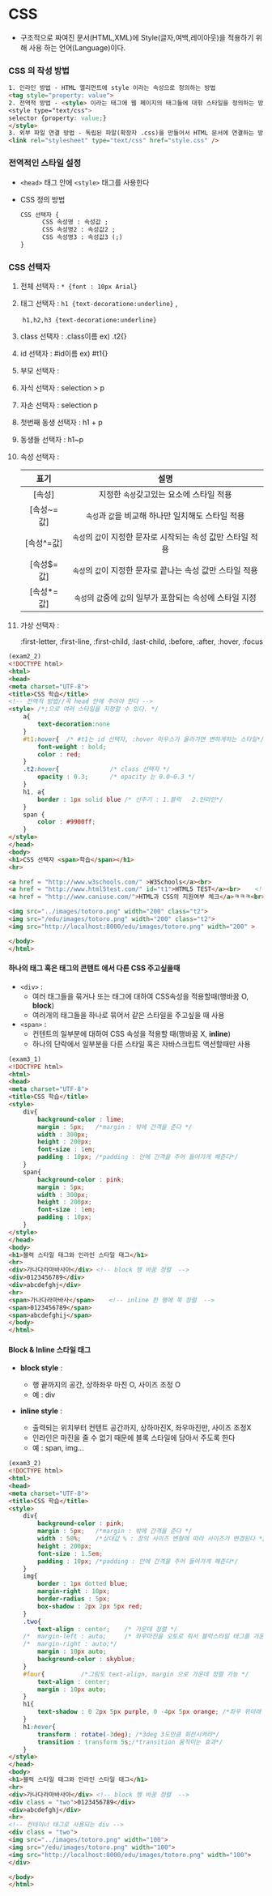 # CSS

- 구조적으로 짜여진 문서(HTML,XML)에 Style(글자,여백,레이아웃)을 적용하기 위해 사용 하는 언어(Language)이다.



### CSS 의 작성 방법

```html
1. 인라인 방법 - HTML 엘리먼트에 style 이라는 속성으로 정의하는 방법
<tag style="property: value">
2. 전역적 방법 - <style> 이라는 태그에 웹 페이지의 태그들에 대핚 스타일을 정의하는 방법
<style type="text/css">
selector {property: value;}
</style>
3. 외부 파일 연결 방법 - 독립된 파알(확장자 .css)을 만들어서 HTML 문서에 연결하는 방법
<link rel="stylesheet" type="text/css" href="style.css" />
```



### 전역적인 스타일 설정

- `<head>` 태그 안에 `<style>` 태그를 사용한다

- CSS 정의 방법

  ```html
  CSS 선택자 {
  		CSS 속성명 : 속성값 ;
  		CSS 속성명2 : 속성값2 ;
  		CSS 속성명3 : 속성값3 (;)
  }
  ```

  

### CSS 선택자

1. 전체 선택자 : `* {font : 10px Arial}`

2. 태그 선택자 : `h1 {text-decoratione:underline}` , 

   ​						`h1,h2,h3 {text-decoratione:underline}`

3. class 선택자 : .class이름   ex) .t2{}

4. id 선택자 : #id이름   ex) #t1{}

5. 부모 선택자 : 

6. 자식 선택자 : selection > p

7. 자손 선택자 : selection p

8. 첫번째 동생 선택자 : h1 + p

9. 동생들 선택자 : h1~p

10. 속성 선택자 : 

    |    표기    |                             설명                             |
    | :--------: | :----------------------------------------------------------: |
    |   [속성]   |           지정한 `속성`갖고있는 요소에 스타일 적용           |
    | [속성~=값] |      `속성`과 `값`을 비교해 하나만 일치해도 스타일 적용      |
    | [속성^=값] | `속성`의  `값`이 지정한 문자로 시작되는 속성 값만 스타일 적용 |
    | [속성$=값] |  `속성`의 `값`이 지정한 문자로 끝나는 속성 값만 스타일 적용  |
    | [속성*=값] | `속성`의 `값`중에 `값`의 일부가 포함되는 속성에 스타일 지정  |



11. 가상 선택자 : 

    :first-letter, :first-line, :first-child, :last-child, :before, :after, :hover, :focus

    

```html
(exam2_2)
<!DOCTYPE html>
<html>
<head>
<meta charset="UTF-8">
<title>CSS 학습</title>
<!-- 전역적 방법//꼭 head 안에 주어야 한다 -->
<style>	/*;으로 여러 스타일을 지정할 수 있다. */
	a{
		text-decoration:none	
	}
	#t1:hover{	/* #t1는 id 선택자, :hover 마우스가 올라가면 변하게하는 스타일*/
		font-weight : bold;
		color : red;	
	}
	.t2:hover{				/* class 선택자 */
		opacity : 0.3;		/* opacity 는 0.0~0.3 */
	}
	h1, a{
		border : 1px solid blue	/* 선주기 : 1.블럭   2.인라인*/
	}
	span {
		color : #9900ff;
	}
</style>
</head>
<body>
<h1>CSS 선택자 <span>학습</span></h1>
<hr>

<a href = "http://www.w3schools.com/" >W3Schools</a><br> 
<a href = "http://www.html5test.com/" id="t1">HTML5 TEST</a><br>	<!-- id 값을 t1으로 줬다 -->
<a href = "http://www.caniuse.com/">HTML과 CSS의 지원여부 체크</a>ㅋㅋㅋ<br>

<img src="../images/totoro.png" width="200" class="t2">
<img src="/edu/images/totoro.png" width="200" class="t2">
<img src="http://localhost:8000/edu/images/totoro.png" width="200" >

</body>
</html>
```





#### 하나의 태그 혹은 태그의 콘텐트 에서 다른 CSS 주고싶을때

- `<div>` : 
  - 여러 태그들을 묶거나 또는 태그에 대하여 CSS속성을 적용할때(행바꿈 O, **block**)
  - 여러개의 태그들을 하나로 묶어서 같은 스타일을 주고싶을 때 사용
- `<span>` : 
  - 컨텐트의 일부분에 대하여 CSS 속성을 적용할 때(행바꿈 X, **inline**)
  - 하나의 단락에서 일부분을 다른 스타일 혹은 자바스크립트 액션할때만 사용

```html
(exam3_1)
<!DOCTYPE html>
<html> 
<head> 
<meta charset="UTF-8">
<title>CSS 학습</title>
<style>
	div{
		background-color : lime;
		margin : 5px;	/*margin : 밖에 간격을 준다 */
		width : 300px;
		height : 200px;
		font-size : 1em;
		padding : 10px; /*padding : 안에 간격을 주어 들어가게 해준다*/
	}	
	span{
		background-color : pink;
		margin : 5px;
		width : 300px;
		height : 200px;
		font-size : 1em;
		padding : 10px;
	}	
</style>
</head>
<body>
<h1>블럭 스타일 태그와 인라인 스타일 태그</h1>
<hr>
<div>가나다라마바사아</div>	<!-- block 행 바꿈 정렬  -->
<div>0123456789</div>
<div>abcdefghj</div>
<hr>
<span>가나다라마바사</span>	<!-- inline 한 행에 쭉 정렬  --> 
<span>0123456789</span>
<span>abcdefghij</span>
</body>
</html>
```

#### Block & Inline 스타일 태그

- **block style** : 
  - 행 끝까지의 공간, 상하좌우 마진 O, 사이즈 조정 O
  - 예 : div

- **inline style** : 
  - 출력되는 위치부터 컨텐트 공간까지, 상하마진X, 좌우마진만, 사이즈 조정X
  - 인라인은 마진을 줄 수 없기 때문에 블록 스타일에 담아서 주도록 한다
  - 예 : span, img...



```html
(exam3_2)
<!DOCTYPE html>
<html> 
<head> 
<meta charset="UTF-8">
<title>CSS 학습</title>
<style>
	div{
		background-color : pink;
		margin : 5px;	/*margin : 밖에 간격을 준다 */
		width : 50%;	/*상대값 % : 창의 사이즈 변형에 따라 사이즈가 변경된다 */
		height : 200px;
		font-size : 1.5em;
		padding : 10px; /*padding : 안에 간격을 주어 들어가게 해준다*/
	}	
	img{
		border : 1px dotted blue;
		margin-right : 10px;
		border-radius : 5px;
		box-shadow : 2px 2px 5px red;
	}
	.two{
		text-align : center;	/* 가운데 정렬 */
	/*	margin-left : auto;		/* 좌우마진을 오토로 줘서 블럭스타일 태그를 가운데로 정렬 */
	/*	margin-right : auto;*/
		margin : 10px auto;
		background-color : skyblue;
	}
	#four{			/*그림도 text-align, margin 으로 가운데 정렬 가능 */
		text-align : center;
		margin : 10px auto;
	}
	h1{
		text-shadow : 0 2px 5px purple, 0 -4px 5px orange; /*좌우 위아래 굵기 색상 */
	}
	h1:hover{
		transform : rotate(-3deg); /*3deg 3도만큼 회전시켜라*/
		transition : transform 5s;/*transition 움직이는 효과*/
	}
</style>
</head>
<body>
<h1>블럭 스타일 태그와 인라인 스타일 태그</h1>
<hr>
<div>가나다라마바사아</div>	<!-- block 행 바꿈 정렬  -->
<div class = "two">0123456789</div>
<div>abcdefghj</div>
<hr>
<!-- 컨테이너 태그로 사용되는 div -->
<div class = "two">
<img src="../images/totoro.png" width="100">
<img src="/edu/images/totoro.png" width="100">
<img src="http://localhost:8000/edu/images/totoro.png" width="100">
</div>

</body>
</html>
```
